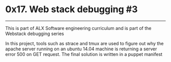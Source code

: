 # 0x17. Web stack debugging #3
----------------------------------------------------------------------------------------------------------------------
This is part of ALX Software engineering curriculum and is part of the 	Webstack debugging series

In this project, tools such as strace and tmux are used to figure out why the apache server running on an ubuntu 14.04 machine is returning a server error 500 on GET request.
The final solution is written in a puppet manifest
